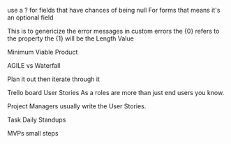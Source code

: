 use a ? for fields that have chances of being null
For forms that means it's an optional field



This is to genericize the error messages
in custom errors the {0} refers to the property
the {1} will be the Length Value


Minimum Viable Product

AGILE vs Waterfall

Plan it out then iterate through it

Trello board User Stories
As a <USER ROLE> roles are more than just end users you know.

Project Managers usually write the User Stories.

Task Daily Standups

MVPs small steps
